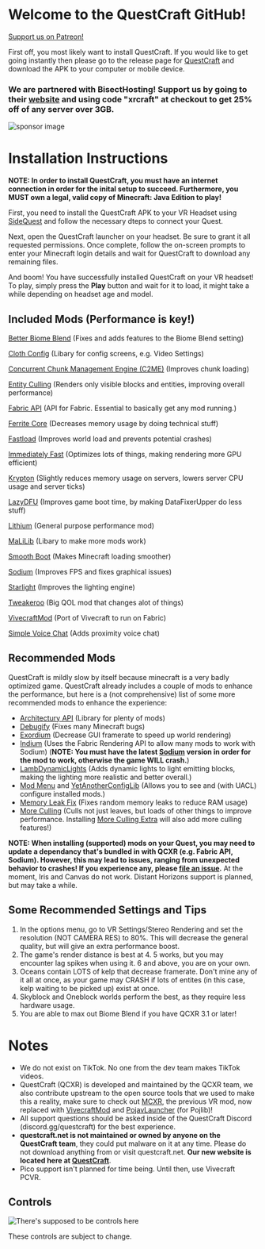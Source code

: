 # Welcome to the QuestCraft GitHub!
[Support us on Patreon!](https://patreon.com/QuestCraftXR)

First off, you most likely want to install QuestCraft. If you would like to get going instantly then please go to the release page for [QuestCraft](https://github.com/QuestCraftPlusPlus/QuestCraft/releases/latest) and download the APK to your computer or mobile device.

### We are partnered with BisectHosting! Support us by going to their [website](https://bisecthosting.com/xrcraft) and using code "xrcraft" at checkout to get 25% off of any server over 3GB.

![sponsor image](/partnerimage.png)
# Installation Instructions

**NOTE: In order to install QuestCraft, you must have an internet connection in order for the inital setup to succeed. Furthermore, you MUST own a legal, valid copy of Minecraft: Java Edition to play!**

First, you need to install the QuestCraft APK to your VR Headset using [SideQuest](https://sidequestvr.com) and follow the necessary dteps to connect your Quest. 

Next, open the QuestCraft launcher on your headset. Be sure to grant it all requested permissions. Once complete, follow the on-screen prompts to enter your Minecraft login details and wait for QuestCraft to download any remaining files.

And boom! You have successfully installed QuestCraft on your VR headset! To play, simply press the **Play** button and wait for it to load, it might take a while depending on headset age and model.

## Included Mods (Performance is key!) 

[Better Biome Blend](https://modrinth.com/mod/better-biome-blend) (Fixes and adds features to the Biome Blend setting)                                                                                                                           

[Cloth Config](https://modrinth.com/mod/cloth-config) (Libary for config screens, e.g. Video Settings)

[Concurrent Chunk Management Engine (C2ME)](https://modrinth.com/mod/c2me-fabric) (Improves chunk loading)
                                                                                                                                                  
[Entity Culling](https://modrinth.com/mod/entityculling) (Renders only visible blocks and entities, improving overall performance)

[Fabric API](https://modrinth.com/mod/fabric-api) (API for Fabric. Essential to basically get any mod running.)

[Ferrite Core](https://modrinth.com/mod/ferrite-core) (Decreases memory usage by doing technical stuff)

[Fastload](https://modrinth.com/mod/fastload) (Improves world load and prevents potential crashes)

[Immediately Fast](https://modrinth.com/mod/immediatelyfast) (Optimizes lots of things, making rendering more GPU efficient)

[Krypton](https://modrinth.com/mod/krypton) (Slightly reduces memory usage on servers, lowers server CPU usage and server ticks)

[LazyDFU](https://modrinth.com/mod/lazydfu) (Improves game boot time, by making DataFixerUpper do less stuff)

[Lithium](https://modrinth.com/mod/lithium) (General purpose performance mod)

[MaLiLib](https://www.curseforge.com/minecraft/mc-mods/malilib) (Libary to make more mods work)

[Smooth Boot](https://modrinth.com/mod/smoothboot-fabric) (Makes Minecraft loading smoother)

[Sodium](https://modrinth.com/mod/sodium) (Improves FPS and fixes graphical issues)

[Starlight](https://modrinth.com/mod/starlight) (Improves the lighting engine)

[Tweakeroo](https://www.curseforge.com/minecraft/mc-mods/tweakeroo) (Big QOL mod that changes alot of things)

[VivecraftMod](https://github.com/ferriarnus/VivecraftMod) (Port of Vivecraft to run on Fabric)

[Simple Voice Chat](https://modrinth.com/plugin/simple-voice-chat) (Adds proximity voice chat)

## Recommended Mods

QuestCraft is mildly slow by itself because minecraft is a very badly optimized game. QuestCraft already includes a couple of mods to enhance the performance, but here is a (not comprehensive) list of some more recommended mods to enhance the experience:

- [Architectury API](https://modrinth.com/mod/architectury-api) (Library for plenty of mods)
- [Debugify](https://modrinth.com/mod/debugify) (Fixes many Minecraft bugs)
- [Exordium](https://modrinth.com/mod/exordium) (Decrease GUI framerate to speed up world rendering)
- [Indium](https://modrinth.com/mod/indium) (Uses the Fabric Rendering API to allow many mods to work with Sodium) (**NOTE: You must have the latest [Sodium](https://modrinth.com/mod/sodium) version in order for the mod to work, otherwise the game WILL crash.**)
- [LambDynamicLights](https://modrinth.com/mod/lambdynamiclights) (Adds dynamic lights to light emitting blocks, making the lighting more realistic and better overall.)
- [Mod Menu](https://modrinth.com/mod/modmenu) and [YetAnotherConfigLib](https://modrinth.com/mod/yacl) (Allows you to see and (with UACL) configure installed mods.)
- [Memory Leak Fix](https://modrinth.com/mod/memoryleakfix) (Fixes random memory leaks to reduce RAM usage)
- [More Culling](https://modrinth.com/mod/moreculling) (Culls not just leaves, but loads of other things to improve performance. Installing [More Culling Extra](https://modrinth.com/mod/morecullingextra) will also add more culling features!)

**NOTE: When installing (supported) mods on your Quest, you may need to update a dependancy that's bundled in with QCXR (e.g. Fabric API, Sodium). However, this may lead to issues, ranging from unexpected behavior to crashes! If you experience any, please [file an issue](https://github.com/QuestCraftPlusPlus/QuestCraft/issues/new/choose).**
At the moment, Iris and Canvas do not work. Distant Horizons support is planned, but may take a while.                                                   

## Some Recommended Settings and Tips 
1. In the options menu, go to VR Settings/Stereo Rendering and set the resolution (NOT CAMERA RES) to 80%. This will decrease the general quality, but will give an extra performance boost.
2. The game's render distance is best at 4. 5 works, but you may encounter lag spikes when using it. 6 and above, you are on your own.
3. Oceans contain LOTS of kelp that decrease framerate. Don't mine any of it all at once, as your game may CRASH if lots of entites (in this case, kelp waiting to be picked up) exist at once.
4. Skyblock and Oneblock worlds perform the best, as they require less hardware usage.
4. You are able to max out Biome Blend if you have QCXR 3.1 or later!


# Notes
- We do not exist on TikTok. No one from the dev team makes TikTok videos. 
- QuestCraft (QCXR) is developed and maintained by the QCXR team, we also contribute upstream to the open source tools that we used to make this a reality, make sure to check out [MCXR](https://github.com/mcxr-org/MCXR), the previous VR mod, now replaced with [VivecraftMod](https://github.com/ferriarnus/VivecraftMod) and [PojavLauncher](https://github.com/PojavLauncherTeam/PojavLauncher) (for Pojlib)! 
- All support questions should be asked inside of the QuestCraft Discord (discord.gg/questcraft) for the best experience.
- **questcraft.net is not maintained or owned by anyone on the QuestCraft team**, they could put malware on it at any time. Please do not download anything from or visit questcraft.net. **Our new website is located here at [QuestCraft](https://questcraft.org/)**. 
- Pico support isn't planned for time being. Until then, use Vivecraft PCVR.
## Controls

![There's supposed to be controls here](/Control.png)

These controls are subject to change.

